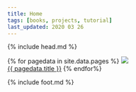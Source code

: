 ```yaml
---
title: Home
tags: [books, projects, tutorial]
last_updated: 2020 03 26
---
```

{% include head.md %}

{% for pagedata in site.data.pages %}
<a href="{{ pagedata.url }}"><img src="img/{{ pagedata.img }}"/><br>{{ pagedata.title }}</a>
{% endfor%}

{% include foot.md %}